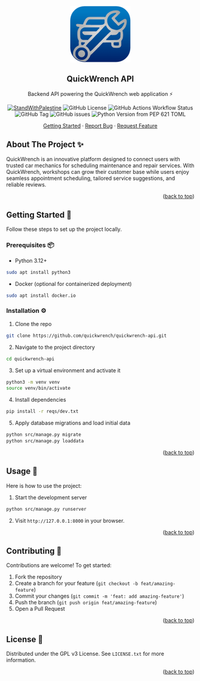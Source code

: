 <a id="readme-top"></a>

<div align="center">
  <a href="https://github.com/quickwrench/quickwrench-api">
    <img src="assets/logo.png" alt="Logo" height="150">
  </a>
  <h2 align="center">QuickWrench API</h2>
  <p align="center">
    Backend API powering the QuickWrench web application ⚡
    <p align="center">
      <a href="https://techforpalestine.org/learn-more"><img alt="StandWithPalestine" src="https://raw.githubusercontent.com/Safouene1/support-palestine-banner/master/StandWithPalestine.svg"></a>
      <img alt="GitHub License" src="https://img.shields.io/github/license/quickwrench/quickwrench-api">
      <img alt="GitHub Actions Workflow Status" src="https://img.shields.io/github/actions/workflow/status/quickwrench/quickwrench-api/release.yml">
      <img alt="GitHub Tag" src="https://img.shields.io/github/v/tag/quickwrench/quickwrench-api">
      <img alt="GitHub issues" src="https://img.shields.io/github/issues/quickwrench/quickwrench-api">
      <img alt="Python Version from PEP 621 TOML" src="https://img.shields.io/python/required-version-toml?tomlFilePath=https%3A%2F%2Fraw.githubusercontent.com%2Fquickwrench%2Fquickwrench-api%2Fmain%2Fpyproject.toml">
    </p>
    <a href="#getting-started">Getting Started</a>
    ·
    <a href="https://github.com/quickwrench/quickwrench-api/issues">Report Bug</a>
    ·
    <a href="https://github.com/quickwrench/quickwrench-api/issues">Request Feature</a>

  </p>
</div>

## About The Project ✨

QuickWrench is an innovative platform designed to connect users with trusted car mechanics for scheduling maintenance and repair services. With QuickWrench, workshops can grow their customer base while users enjoy seamless appointment scheduling, tailored service suggestions, and reliable reviews.

<p align="right">(<a href="#readme-top">back to top</a>)</p>

<a id="getting-started"></a>

## Getting Started 🚀

Follow these steps to set up the project locally.

### Prerequisites 📦

- Python 3.12+

```sh
sudo apt install python3
```

- Docker (optional for containerized deployment)

```sh
sudo apt install docker.io
```

### Installation ⚙️

1. Clone the repo

```sh
git clone https://github.com/quickwrench/quickwrench-api.git
```

2. Navigate to the project directory

```sh
cd quickwrench-api
```

3. Set up a virtual environment and activate it

```sh
python3 -m venv venv
source venv/bin/activate
```

4. Install dependencies

```sh
pip install -r reqs/dev.txt
```

5. Apply database migrations and load initial data

```sh
python src/manage.py migrate
python src/manage.py loaddata
```

<p align="right">(<a href="#readme-top">back to top</a>)</p>

## Usage 🔧

Here is how to use the project:

1. Start the development server

```sh
python src/manage.py runserver
```

2. Visit `http://127.0.0.1:8000` in your browser.

<p align="right">(<a href="#readme-top">back to top</a>)</p>

## Contributing 👥

Contributions are welcome! To get started:

1. Fork the repository
2. Create a branch for your feature (`git checkout -b feat/amazing-feature`)
3. Commit your changes (`git commit -m 'feat: add amazing-feature'`)
4. Push the branch (`git push origin feat/amazing-feature`)
5. Open a Pull Request

<p align="right">(<a href="#readme-top">back to top</a>)</p>

## License 📜

Distributed under the GPL v3 License. See `LICENSE.txt` for more information.

<p align="right">(<a href="#readme-top">back to top</a>)</p>

